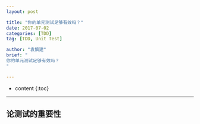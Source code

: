 ```yaml
---
layout: post

title: "你的单元测试足够有效吗？"
date: 2017-07-02
categories: [TDD]
tag: [TDD, Unit Test]

author: "袁慎建"
brief: "
你的单元测试足够有效吗？
"

---
```


* content
{:toc}

---

## 论测试的重要性

